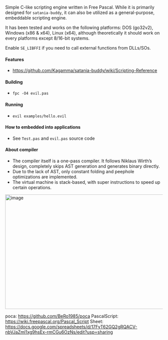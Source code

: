 Simple C-like scripting engine written in Free Pascal. While it is primarily designed for `satania-buddy`, it can also be utilized as a general-purpose, embeddable scripting engine.

It has been tested and works on the following platforms: DOS (go32v2), Windows (x86 & x64), Linux (x64), although theoretically it should work on every platforms except 8/16-bit systems.

Enable `SE_LIBFFI` if you need to call external functions from DLLs/SOs.

#### Features
- https://github.com/Kagamma/satania-buddy/wiki/Scripting-Reference

#### Building
- `fpc -O4 evil.pas`

#### Running
- `evil examples/hello.evil`

#### How to embedded into applications
- See `Test.pas` and `evil.pas` source code

#### About compiler
- The compiler itself is a one-pass compiler. It follows Niklaus Wirth’s design, completely skips AST generation and generates binary directly.
- Due to the lack of AST, only constant folding and peephole optimizations are implemented.
- The virtual machine is stack-based, with super instructions to speed up certain operations.

<img width="598" height="366" alt="image" src="https://github.com/user-attachments/assets/6d5a21af-57f0-4a34-9fa3-38998beb5e31" />

poca: https://github.com/BeRo1985/poca
PascalScript: https://wiki.freepascal.org/Pascal_Script
Sheet: https://docs.google.com/spreadsheets/d/17FyT62GQ2gRQACV-nbVJaZml1xg9hsEx-rmCGu6OzNs/edit?usp=sharing


